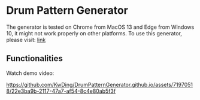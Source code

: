 # Drum Pattern Generator
The generator is tested on Chrome from MacOS 13 and Edge from Windows 10, it might not work properly on other platforms. 
To use this generator, please visit: 
[link](https://kwding.github.io/DrumPatternGenerator.github.io/)

## Functionalities
Watch demo video: 


https://github.com/KwDing/DrumPatternGenerator.github.io/assets/71970518/22e3ba9b-2117-47a7-af54-8c4e80ab5f3f



